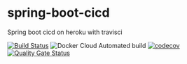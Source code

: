 # spring-boot-cicd
Spring boot cicd on heroku with travisci

[![Build Status](https://travis-ci.com/erycoking/spring-boot-cicd.svg?branch=master)](https://travis-ci.com/erycoking/spring-boot-cicd)
![Docker Cloud Automated build](https://img.shields.io/docker/cloud/automated/erycoking/spring-boot-cicd) 
[![codecov](https://codecov.io/gh/erycoking/spring-boot-cicd/branch/master/graph/badge.svg)](https://codecov.io/gh/erycoking/spring-boot-cicd)
[![Quality Gate Status](https://sonarcloud.io/api/project_badges/measure?project=com.erycoking%3Acicd&metric=alert_status)](https://sonarcloud.io/dashboard?id=com.erycoking%3Acicd)
